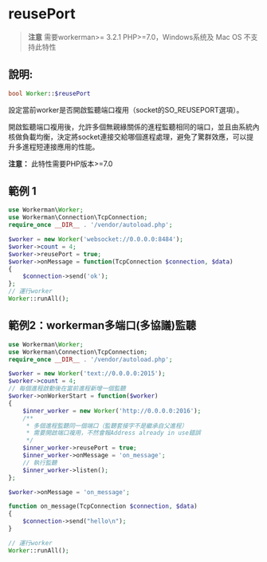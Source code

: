 # reusePort
> **注意**
> 需要workerman>= 3.2.1  PHP>=7.0，Windows系统及 Mac OS 不支持此特性

## 說明:

```php
bool Worker::$reusePort
```

設定當前worker是否開啟監聽端口複用（socket的SO_REUSEPORT選項）。

開啟監聽端口複用後，允許多個無親緣關係的進程監聽相同的端口，並且由系統內核做負載均衡，決定將socket連接交給哪個進程處理，避免了驚群效應，可以提升多進程短連接應用的性能。

**注意：** 此特性需要PHP版本>=7.0

## 範例 1

```php
use Workerman\Worker;
use Workerman\Connection\TcpConnection;
require_once __DIR__ . '/vendor/autoload.php';

$worker = new Worker('websocket://0.0.0.0:8484');
$worker->count = 4;
$worker->reusePort = true;
$worker->onMessage = function(TcpConnection $connection, $data)
{
    $connection->send('ok');
};
// 運行worker
Worker::runAll();
```

## 範例2：workerman多端口(多協議)監聽
```php
use Workerman\Worker;
use Workerman\Connection\TcpConnection;
require_once __DIR__ . '/vendor/autoload.php';

$worker = new Worker('text://0.0.0.0:2015');
$worker->count = 4;
// 每個進程啟動後在當前進程新增一個監聽
$worker->onWorkerStart = function($worker)
{
    $inner_worker = new Worker('http://0.0.0.0:2016');
    /**
     * 多個進程監聽同一個端口（監聽套接字不是繼承自父進程）
     * 需要開啟端口複用，不然會報Address already in use錯誤
     */
    $inner_worker->reusePort = true;
    $inner_worker->onMessage = 'on_message';
    // 執行監聽
    $inner_worker->listen();
};

$worker->onMessage = 'on_message';

function on_message(TcpConnection $connection, $data)
{
    $connection->send("hello\n");
}

// 運行worker
Worker::runAll();
```
